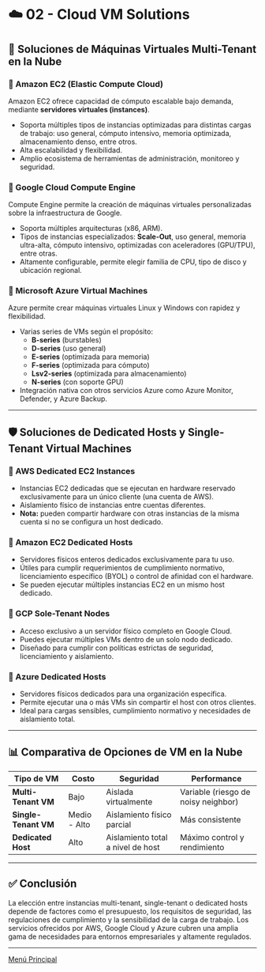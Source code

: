 # ☁️ 02 - Cloud VM Solutions

## 🧩 Soluciones de Máquinas Virtuales Multi-Tenant en la Nube

### 🔹 Amazon EC2 (Elastic Compute Cloud)
Amazon EC2 ofrece capacidad de cómputo escalable bajo demanda, mediante **servidores virtuales (instances)**.

- Soporta múltiples tipos de instancias optimizadas para distintas cargas de trabajo: uso general, cómputo intensivo, memoria optimizada, almacenamiento denso, entre otros.
- Alta escalabilidad y flexibilidad.
- Amplio ecosistema de herramientas de administración, monitoreo y seguridad.

### 🔹 Google Cloud Compute Engine
Compute Engine permite la creación de máquinas virtuales personalizadas sobre la infraestructura de Google.

- Soporta múltiples arquitecturas (x86, ARM).
- Tipos de instancias especializados: **Scale-Out**, uso general, memoria ultra-alta, cómputo intensivo, optimizadas con aceleradores (GPU/TPU), entre otras.
- Altamente configurable, permite elegir familia de CPU, tipo de disco y ubicación regional.

### 🔹 Microsoft Azure Virtual Machines
Azure permite crear máquinas virtuales Linux y Windows con rapidez y flexibilidad.

- Varias series de VMs según el propósito:
  - **B-series** (burstables)
  - **D-series** (uso general)
  - **E-series** (optimizada para memoria)
  - **F-series** (optimizada para cómputo)
  - **Lsv2-series** (optimizada para almacenamiento)
  - **N-series** (con soporte GPU)
- Integración nativa con otros servicios Azure como Azure Monitor, Defender, y Azure Backup.

---

## 🛡️ Soluciones de Dedicated Hosts y Single-Tenant Virtual Machines

### 🔸 AWS Dedicated EC2 Instances
- Instancias EC2 dedicadas que se ejecutan en hardware reservado exclusivamente para un único cliente (una cuenta de AWS).
- Aislamiento físico de instancias entre cuentas diferentes.
- **Nota:** pueden compartir hardware con otras instancias de la misma cuenta si no se configura un host dedicado.

### 🔸 Amazon EC2 Dedicated Hosts
- Servidores físicos enteros dedicados exclusivamente para tu uso.
- Útiles para cumplir requerimientos de cumplimiento normativo, licenciamiento específico (BYOL) o control de afinidad con el hardware.
- Se pueden ejecutar múltiples instancias EC2 en un mismo host dedicado.

### 🔸 GCP Sole-Tenant Nodes
- Acceso exclusivo a un servidor físico completo en Google Cloud.
- Puedes ejecutar múltiples VMs dentro de un solo nodo dedicado.
- Diseñado para cumplir con políticas estrictas de seguridad, licenciamiento y aislamiento.

### 🔸 Azure Dedicated Hosts
- Servidores físicos dedicados para una organización específica.
- Permite ejecutar una o más VMs sin compartir el host con otros clientes.
- Ideal para cargas sensibles, cumplimiento normativo y necesidades de aislamiento total.

---

## 📊 Comparativa de Opciones de VM en la Nube

| Tipo de VM                     | Costo         | Seguridad                         | Performance                      |
|-------------------------------|---------------|-----------------------------------|----------------------------------|
| **Multi-Tenant VM**           | Bajo          | Aislada virtualmente              | Variable (riesgo de noisy neighbor) |
| **Single-Tenant VM**          | Medio - Alto  | Aislamiento físico parcial        | Más consistente                  |
| **Dedicated Host**            | Alto          | Aislamiento total a nivel de host | Máximo control y rendimiento     |

---

## ✅ Conclusión

La elección entre instancias multi-tenant, single-tenant o dedicated hosts depende de factores como el presupuesto, los requisitos de seguridad, las regulaciones de cumplimiento y la sensibilidad de la carga de trabajo. Los servicios ofrecidos por AWS, Google Cloud y Azure cubren una amplia gama de necesidades para entornos empresariales y altamente regulados.

---

[Menú Principal](https://github.com/wilfredoha/microservices-event_driven-architecture)
